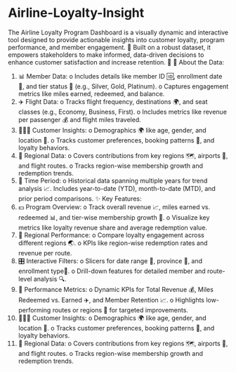 # Airline-Loyalty-Insight
The Airline Loyalty Program Dashboard is a visually dynamic and interactive tool designed to provide actionable insights into customer loyalty, program performance, and member engagement. 🎯 Built on a robust dataset, it empowers stakeholders to make informed, data-driven decisions to enhance customer satisfaction and increase retention. 🚀
📂 About the Data:
1.	📊 Member Data:
o	Includes details like member ID 🆔, enrollment date 📆, and tier status 🏅 (e.g., Silver, Gold, Platinum).
o	Captures engagement metrics like miles earned, redeemed, and balance.
2.	✈️ Flight Data:
o	Tracks flight frequency, destinations 🌍, and seat classes (e.g., Economy, Business, First).
o	Includes metrics like revenue per passenger 💰 and flight miles traveled.
3.	🧑‍🤝‍🧑 Customer Insights:
o	Demographics 🌍 like age, gender, and location 📍.
o	Tracks customer preferences, booking patterns 📅, and loyalty behaviors.
4.	📍 Regional Data:
o	Covers contributions from key regions 🗺️, airports 🛫, and flight routes.
o	Tracks region-wise membership growth and redemption trends.
5.	📅 Time Period:
o	Historical data spanning multiple years for trend analysis
📈.	Includes year-to-date (YTD), month-to-date (MTD), and prior period comparisons.
✨ Key Features:
1.	💵 Program Overview:
o	Track overall revenue 📈, miles earned vs. redeemed 📊, and tier-wise membership growth 🏅.
o	Visualize key metrics like loyalty revenue share and average redemption value.
2.	📍 Regional Performance:
o	Compare loyalty engagement across different regions 🌏.
o	KPIs like region-wise redemption rates and revenue per route.
3.	🎛️ Interactive Filters:
o	Slicers for date range 📅, province 🏅, and enrollment type🛫.
o	Drill-down features for detailed member and route-level analysis 🔍.
4.	📌 Performance Metrics:
o	Dynamic KPIs for Total Revenue 💰, Miles Redeemed vs. Earned ✈️, and Member Retention 📈.
o	Highlights low-performing routes or regions 🚨 for targeted improvements.
5.	🧑‍🤝‍🧑 Customer Insights:
o	Demographics 🌍 like age, gender, and location 📍.
o	Tracks customer preferences, booking patterns 📅, and loyalty behaviors.
6.	📍 Regional Data:
o	Covers contributions from key regions 🗺️, airports 🛫, and flight routes.
o	Tracks region-wise membership growth and redemption trends.

